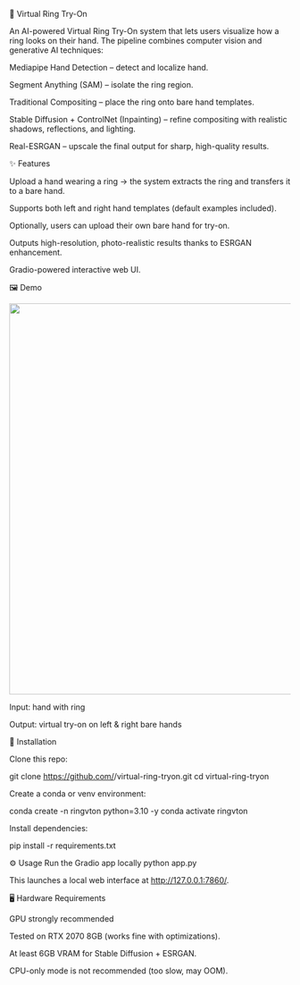 💍 Virtual Ring Try-On

An AI-powered Virtual Ring Try-On system that lets users visualize how a ring looks on their hand.
The pipeline combines computer vision and generative AI techniques:

Mediapipe Hand Detection – detect and localize hand.

Segment Anything (SAM) – isolate the ring region.

Traditional Compositing – place the ring onto bare hand templates.

Stable Diffusion + ControlNet (Inpainting) – refine compositing with realistic shadows, reflections, and lighting.

Real-ESRGAN – upscale the final output for sharp, high-quality results.

✨ Features

Upload a hand wearing a ring → the system extracts the ring and transfers it to a bare hand.

Supports both left and right hand templates (default examples included).

Optionally, users can upload their own bare hand for try-on.

Outputs high-resolution, photo-realistic results thanks to ESRGAN enhancement.

Gradio-powered interactive web UI.

🖼️ Demo
<p align="center"> <img src="assets/demo_example.png" width="700"/> </p>

Input: hand with ring

Output: virtual try-on on left & right bare hands

🚀 Installation

Clone this repo:

git clone https://github.com/<your-username>/virtual-ring-tryon.git
cd virtual-ring-tryon


Create a conda or venv environment:

conda create -n ringvton python=3.10 -y
conda activate ringvton


Install dependencies:

pip install -r requirements.txt

⚙️ Usage
Run the Gradio app locally
python app.py


This launches a local web interface at http://127.0.0.1:7860/.

🖥️ Hardware Requirements

GPU strongly recommended

Tested on RTX 2070 8GB (works fine with optimizations).

At least 6GB VRAM for Stable Diffusion + ESRGAN.

CPU-only mode is not recommended (too slow, may OOM).
